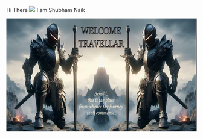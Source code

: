 Hi There ![](https://user-images.githubusercontent.com/18350557/176309783-0785949b-9127-417c-8b55-ab5a4333674e.gif) I am Shubham Naik

<img src="well.png" width="800" height="300">
